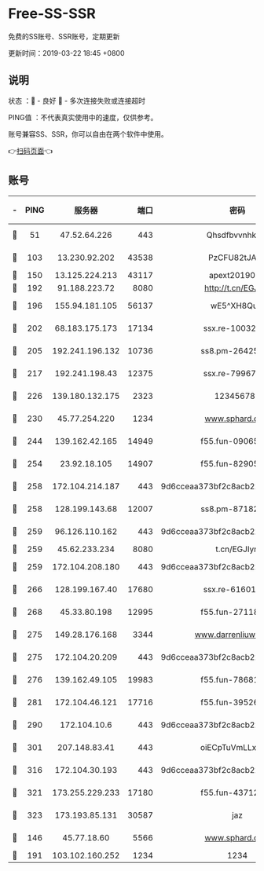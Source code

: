 # Free-SS-SSR

免费的SS账号、SSR账号，定期更新

更新时间：2019-03-22 18:45 +0800

## 说明

状态     ：🙂 - 良好 🙁 - 多次连接失败或连接超时

PING值   ：不代表真实使用中的速度，仅供参考。

账号兼容SS、SSR，你可以自由在两个软件中使用。

👉[扫码页面](https://liesauer.github.io/Free-SS-SSR/)👈

## 账号

|-|PING|服务器|端口|密码|加密方式|区域|
|:----:|:----:|:-----:|-----:|:----:|:----:|:----:|
|🙂|51|47.52.64.226|443|Qhsdfbvvnhkm1|aes-256-cfb|HK|
|🙂|103|13.230.92.202|43538|PzCFU82tJAdZ|aes-256-cfb|JP|
|🙂|150|13.125.224.213|43117|apext2019005|chacha20|KR|
|🙂|192|91.188.223.72|8080|http://t.cn/EGJIyrl|rc4-md5|RU|
|🙂|196|155.94.181.105|56137|wE5^XH8Quw|aes-256-cfb|US|
|🙂|202|68.183.175.173|17134|ssx.re-10032791|aes-256-cfb|US|
|🙂|205|192.241.196.132|10736|ss8.pm-26425369|aes-256-cfb|US|
|🙂|217|192.241.198.43|12375|ssx.re-79967299|aes-256-cfb|US|
|🙂|226|139.180.132.175|2323|123456789|aes-256-cfb|SG|
|🙂|230|45.77.254.220|1234|www.sphard.com|aes-256-cfb|SG|
|🙂|244|139.162.42.165|14949|f55.fun-09065498|aes-256-cfb|SG|
|🙂|254|23.92.18.105|14907|f55.fun-82905672|aes-256-cfb|US|
|🙂|258|172.104.214.187|443|9d6cceaa373bf2c8acb22e60b6a58be6|aes-256-cfb|US|
|🙂|258|128.199.143.68|12007|ss8.pm-87182779|aes-256-cfb|SG|
|🙂|259|96.126.110.162|443|9d6cceaa373bf2c8acb22e60b6a58be6|aes-256-cfb|US|
|🙂|259|45.62.233.234|8080|t.cn/EGJIyrl|rc4-md5|CA|
|🙂|259|172.104.208.180|443|9d6cceaa373bf2c8acb22e60b6a58be6|aes-256-cfb|US|
|🙂|266|128.199.167.40|17680|ssx.re-61601620|aes-256-cfb|SG|
|🙂|268|45.33.80.198|12995|f55.fun-27118272|aes-256-cfb|US|
|🙂|275|149.28.176.168|3344|www.darrenliuwei.com|aes-256-cfb|AU|
|🙂|275|172.104.20.209|443|9d6cceaa373bf2c8acb22e60b6a58be6|aes-256-cfb|US|
|🙂|276|139.162.49.105|19983|f55.fun-78681793|aes-256-cfb|SG|
|🙂|281|172.104.46.121|17716|f55.fun-39526771|aes-256-cfb|SG|
|🙂|290|172.104.10.6|443|9d6cceaa373bf2c8acb22e60b6a58be6|aes-256-cfb|US|
|🙂|301|207.148.83.41|443|oiECpTuVmLLxk4Ts|aes-256-cfb|AU|
|🙂|316|172.104.30.193|443|9d6cceaa373bf2c8acb22e60b6a58be6|aes-256-cfb|US|
|🙂|321|173.255.229.233|17180|f55.fun-43712198|aes-256-cfb|US|
|🙂|323|173.193.85.131|30587|jaz|aes-256-cfb|US|
|🙂|146|45.77.18.60|5566|www.sphard.com|aes-256-cfb|JP|
|🙂|191|103.102.160.252|1234|1234|rc4-md5|JP|
